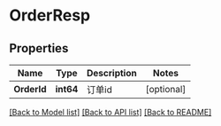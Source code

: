 # OrderResp

## Properties

Name | Type | Description | Notes
------------ | ------------- | ------------- | -------------
**OrderId** | **int64** | 订单id | [optional] 

[[Back to Model list]](../README.md#documentation-for-models) [[Back to API list]](../README.md#documentation-for-api-endpoints) [[Back to README]](../README.md)


